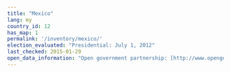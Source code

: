 ```yaml
---
title: "Mexico"
lang: my
country_id: 12
has_map: 1
permalink: '/inventory/mexico/'
election_evaluated: "Presidential: July 1, 2012"
last_checked: 2015-01-29
open_data_information: "Open government partnership: [http://www.opengovpartnership.org/country/mexico](http://www.opengovpartnership.org/country/mexico)"
---
```

